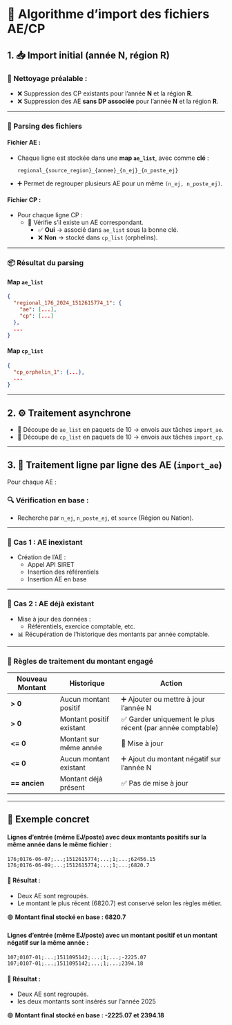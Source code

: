 # 🧾 Algorithme d’import des fichiers AE/CP

## 1. 📥 Import initial (année N, région R)

### 🔄 Nettoyage préalable :
- ❌ Suppression des CP existants pour l’année **N** et la région **R**.
- ❌ Suppression des AE **sans DP associée** pour l’année **N** et la région **R**.

---

### 📑 Parsing des fichiers

#### Fichier **AE** :
- Chaque ligne est stockée dans une **map `ae_list`**, avec comme **clé** :
  ```
  regional_{source_region}_{annee}_{n_ej}_{n_poste_ej}
  ```
- ➕ Permet de regrouper plusieurs AE pour un même `(n_ej, n_poste_ej)`.

#### Fichier **CP** :
- Pour chaque ligne CP :
  - 🔎 Vérifie s’il existe un AE correspondant.
    - ✅ **Oui** → associé dans `ae_list` sous la bonne clé.
    - ❌ **Non** → stocké dans `cp_list` (orphelins).

---

### 📦 Résultat du parsing

#### Map `ae_list`
```json
{
  "regional_176_2024_1512615774_1": {
    "ae": [...],
    "cp": [...]
  },
  ...
}
```

#### Map `cp_list`
```json
{
  "cp_orphelin_1": {...},
  ...
}
```

---

## 2. ⚙️ Traitement asynchrone

- 🧵 Découpe de `ae_list` en paquets de 10 → envois aux tâches `import_ae`.
- 🧵 Découpe de `cp_list` en paquets de 10 → envois aux tâches `import_cp`.

---

## 3. 🔁 Traitement ligne par ligne des AE (`import_ae`)

Pour chaque AE :

### 🔍 Vérification en base :
- Recherche par `n_ej`, `n_poste_ej`, et `source` (Région ou Nation).

---

### 🧱 Cas 1 : AE inexistant
- Création de l’AE :
  - Appel API SIRET
  - Insertion des référentiels
  - Insertion AE en base

---

### 🔧 Cas 2 : AE déjà existant
- Mise à jour des données :
  - Référentiels, exercice comptable, etc.
- 📊 Récupération de l’historique des montants par année comptable.

---

### 📐 Règles de traitement du **montant engagé**

| Nouveau Montant | Historique              | Action                                                                 |
|------------------|--------------------------|------------------------------------------------------------------------|
| **> 0**          | Aucun montant positif    | ➕ Ajouter ou mettre à jour l’année N                                  |
| **> 0**          | Montant positif existant | ✅ Garder uniquement le plus récent (par année comptable)              |
| **<= 0**         | Montant sur même année   | 📝 Mise à jour                                                        |
| **<= 0**         | Aucun montant existant   | ➕ Ajout du montant négatif sur l’année N                              |
| **== ancien**    | Montant déjà présent     | ✅ Pas de mise à jour                                                  |

---

## 📌 Exemple concret

#### Lignes d’entrée (même EJ/poste) avec deux montants positifs sur la même année dans le même fichier :

```plaintext
176;0176-06-07;...;1512615774;...;1;...;62456.15
176;0176-06-09;...;1512615774;...;1;...;6820.7
```

#### 🎯 Résultat :
- Deux AE sont regroupés.
- Le montant le plus récent (6820.7) est conservé selon les règles métier.

🟢 **Montant final stocké en base : 6820.7**


#### Lignes d’entrée (même EJ/poste) avec un  montant positif et un montant négatif sur la même année  :
 
```plaintext
107;0107-01;...;1511095142;...;1;...;-2225.07
107;0107-01;...;1511095142;...;1;...;2394.18
```

#### 🎯 Résultat :
- Deux AE sont regroupés.
- les deux montants sont insérés sur l'année 2025

🟢 **Montant final stocké en base : -2225.07 et 2394.18**
